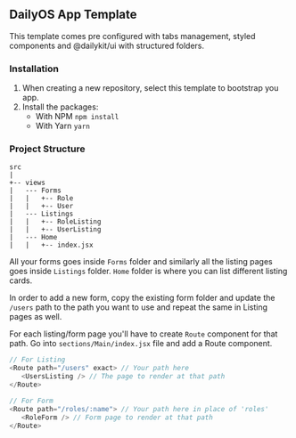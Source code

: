 ## DailyOS App Template

This template comes pre configured with tabs management, styled components and @dailykit/ui with structured folders.

### Installation

1. When creating a new repository, select this template to bootstrap you app.
2. Install the packages:
   -  With NPM
      `npm install`
   -  With Yarn
      `yarn`

### Project Structure

```
src
|
+-- views
|   --- Forms
|   |   +-- Role
|   |   +-- User
|   --- Listings
|   |   +-- RoleListing
|   |   +-- UserListing
|   --- Home
|   |   +-- index.jsx
```

All your forms goes inside `Forms` folder and similarly all the listing pages goes inside `Listings` folder. `Home` folder is where you can list different listing cards.

In order to add a new form, copy the existing form folder and update the `/users` path to the path you want to use and repeat the same in Listing pages as well.

For each listing/form page you'll have to create `Route` component for that path. Go into `sections/Main/index.jsx` file and add a Route component.

```js
// For Listing
<Route path="/users" exact> // Your path here
   <UsersListing /> // The page to render at that path
</Route>

// For Form
<Route path="/roles/:name"> // Your path here in place of 'roles'
   <RoleForm /> // Form page to render at that path
</Route>
```
